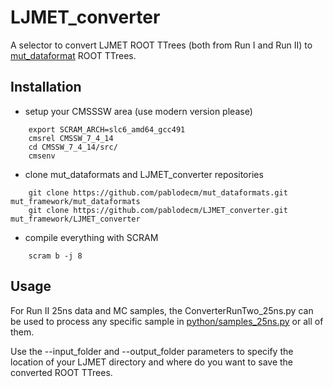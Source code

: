 
# LJMET_converter

A selector to convert LJMET ROOT TTrees (both from
Run I and Run II) to [mut_dataformat](https://github.com/pablodecm/mut_dataformats)
ROOT TTrees.

## Installation

* setup your CMSSSW area (use modern version please)

```
    export SCRAM_ARCH=slc6_amd64_gcc491
    cmsrel CMSSW_7_4_14
    cd CMSSW_7_4_14/src/
    cmsenv
```

* clone mut_dataformats and LJMET_converter repositories  

```
    git clone https://github.com/pablodecm/mut_dataformats.git mut_framework/mut_dataformats
    git clone https://github.com/pablodecm/LJMET_converter.git mut_framework/LJMET_converter
```

* compile everything with SCRAM

```
    scram b -j 8
```

## Usage

For Run II 25ns data and MC samples, the
ConverterRunTwo_25ns.py can be used to
process any specific sample in
[python/samples_25ns.py](https://github.com/pablodecm/LJMET_converter/blob/master/python/samples_25ns.py) or all of them.

Use the --input_folder and --output_folder
parameters to specify the location of your
LJMET directory and where do you want to save
the converted ROOT TTrees. 

